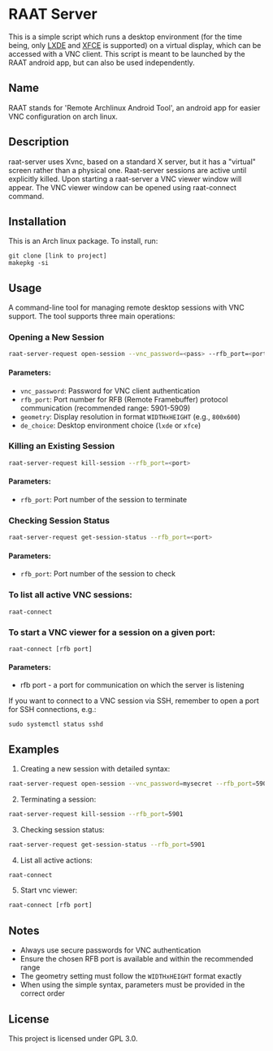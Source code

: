 # RAAT Server

This is a simple script which runs a desktop environment (for the time being, only [LXDE](https://wiki.archlinux.org/title/LXDE) and [XFCE](https://wiki.archlinux.org/title/XFCE) is supported) on a virtual display, which can be accessed with a VNC client. 
This script is meant to be launched by the RAAT android app, but can also be used independently.

## Name
RAAT stands for 'Remote Archlinux Android Tool', an android app for easier VNC configuration on arch linux.

## Description
raat-server uses Xvnc, based on a standard X server, but it has a "virtual" screen rather than a physical one.
Raat-server sessions are active until explicitly killed. Upon starting a raat-server a VNC viewer window will appear.
The VNC viewer window can be opened using raat-connect command.

## Installation
This is an Arch linux package. To install, run:

```
git clone [link to project]
makepkg -si
```

## Usage

A command-line tool for managing remote desktop sessions with VNC support.
The tool supports three main operations:

### Opening a New Session

```bash
raat-server-request open-session --vnc_password=<pass> --rfb_port=<port> --geometry=<WxH> --de_choice=<lxde|xfce>
```

#### Parameters:
- `vnc_password`: Password for VNC client authentication
- `rfb_port`: Port number for RFB (Remote Framebuffer) protocol communication (recommended range: 5901-5909)
- `geometry`: Display resolution in format `WIDTHxHEIGHT` (e.g., `800x600`)
- `de_choice`: Desktop environment choice (`lxde` or `xfce`)

### Killing an Existing Session

```bash
raat-server-request kill-session --rfb_port=<port>
```

#### Parameters:
- `rfb_port`: Port number of the session to terminate

### Checking Session Status

```bash
raat-server-request get-session-status --rfb_port=<port>
```

#### Parameters:
- `rfb_port`: Port number of the session to check

### To list all active VNC sessions:

```
raat-connect
```

### To start a VNC viewer for a session on a given port:

```
raat-connect [rfb port]
```

#### Parameters:
- rfb port - a port for communication on which the server is listening

If you want to connect to a VNC session via SSH, remember to open a port for SSH connections, e.g.:

```
sudo systemctl status sshd
```

## Examples

1. Creating a new session with detailed syntax:
```bash
raat-server-request open-session --vnc_password=mysecret --rfb_port=5901 --geometry=1024x768 --de_choice=xfce
```

2. Terminating a session:
```bash
raat-server-request kill-session --rfb_port=5901
```

3. Checking session status:
```bash
raat-server-request get-session-status --rfb_port=5901
```

4. List all active actions:
```bash
raat-connect
```

5. Start vnc viewer:
```bash
raat-connect [rfb port]
```

## Notes

- Always use secure passwords for VNC authentication
- Ensure the chosen RFB port is available and within the recommended range
- The geometry setting must follow the `WIDTHxHEIGHT` format exactly
- When using the simple syntax, parameters must be provided in the correct order

## License
This project is licensed under GPL 3.0.
